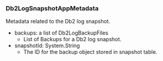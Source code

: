 ### Db2LogSnapshotAppMetadata
Metadata related to the Db2 log snapshot.

- backups: a list of Db2LogBackupFiles
  - List of Backups for a Db2 log snapshot.
- snapshotId: System.String
  - The ID for the backup object stored in snapshot table.
